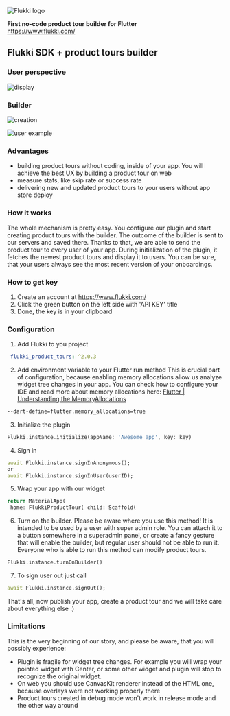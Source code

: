 ![Flukki logo](https://user-images.githubusercontent.com/34410554/231200831-cfd1e634-988d-4569-b03b-56b7412aea34.png)

**First no-code product tour builder for Flutter**  
https://www.flukki.com/

## Flukki SDK + product tours builder


### User perspective
![display](https://user-images.githubusercontent.com/34410554/218572065-34773949-35e5-44cb-ab73-d88118c6862d.gif)

### Builder
![creation](https://user-images.githubusercontent.com/34410554/218572058-3e4ee485-270a-401a-998e-aaebb4263c5f.gif)

![user example](https://user-images.githubusercontent.com/34410554/218571902-0027189b-01a8-489c-8b79-e4b6e07a05af.gif)



### Advantages
- building product tours without coding, inside of your app. You will achieve the best UX by building a product tour on web
- measure stats, like skip rate or success rate
- delivering new and updated product tours to your users without app store deploy

### How it works
The whole mechanism is pretty easy.
You configure our plugin and start creating product tours with the builder. The outcome of the builder is sent to our servers and saved there. Thanks to that, we are able to send the product tour to every user of your app. During initialization of the plugin, it fetches the newest product tours and display it to users. You can be sure, that your users always see the most recent version of your onboardings.

### How to get key
1. Create an account at https://www.flukki.com/
2. Click the green button on the left side with 'API KEY' title
3. Done, the key is in your clipboard

### Configuration
1. Add Flukki to you project
```yaml dependencies:  
 flukki_product_tours: ^2.0.3
 ```  
2. Add environment variable to your Flutter run method
   This is crucial part of configuration, because enabling memory allocations allow us analyze widget tree changes in your app. You can check how to configure your IDE and read more about memory allocations here: [Flutter | Understanding the MemoryAllocations](https://medium.com/@maciejbrzezinski/flutter-what-is-memoryallocations-1ee2eb0a8670)
```bash
--dart-define=flutter.memory_allocations=true  
```
3. Initialize the plugin

```dart  
Flukki.instance.initialize(appName: 'Awesome app', key: key)  
```  
4. Sign in
```dart  
await Flukki.instance.signInAnonymous();
or
await Flukki.instance.signInUser(userID);
```  
5. Wrap your app with our widget
```dart  
return MaterialApp(  
 home: FlukkiProductTour( child: Scaffold(  
```  
6. Turn on the builder.
   Please be aware where you use this method! It is intended to be used by a user with super admin role. You can attach it to a button somewhere in a superadmin panel, or create a fancy gesture that will enable the builder, but regular user should not be able to run it. Everyone who is able to run this method can modify product tours.
```dart  
Flukki.instance.turnOnBuilder()  
```  
7. To sign user out just call
```dart  
await Flukki.instance.signOut();  
```  
That's all, now publish your app, create a product tour and we will take care about everything else :)

### Limitations
This is the very beginning of our story, and please be aware, that you will possibly experience:
- Plugin is fragile for widget tree changes. For example you will wrap your pointed widget with Center, or some other widget and plugin will stop to recognize the original widget.
- On web you should use CanvasKit renderer instead of the HTML one, because overlays were not working properly there
- Product tours created in debug mode won't work in release mode and the other way around  
